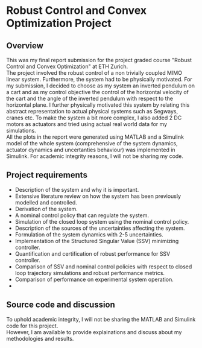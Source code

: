 # Robust Control and Convex Optimization Project
## Overview
This was my final report submission for the project graded course "Robust Control and Convex Optimization" at ETH Zurich.
<br>
The project involved the robust control of a non trivially coupled MIMO linear system. Furthermore, the system had to be physically motivated. 
For my submission, I decided to choose as my system an inverted pendulum on a cart and as my control objective the control of the horizontal velocity of the cart and the angle of the inverted pendulum with respect to the horizontal plane. I further physically motivated this system by relating this abstract representation to actual physical systems such as Segways, cranes etc. To make the system a bit more complex, I also added 2 DC motors as actuators and tried using actual real world data for my simulations. 
<br>
All the plots in the report were generated using MATLAB and a Simulink model of the whole system (comprehensive of the system dynamics, actuator dynamics and uncertanties behaviour) was implemented in Simulink. For academic integrity reasons, I will not be sharing my code.
## Project requirements
- Description of the system and why it is important.
- Extensive literature review on how the system has been previously modelled and controlled.
- Derivation of the system.
- A nominal control policy that can regulate the system.
- Simulation of the closed loop system using the nominal control policy.
- Description of the sources of the uncertainties affecting the system.
- Formulation of the system dynamics with 2-5 uncertainties.
- Implementation of the Structured Singular Value (SSV) minimizing controller.
- Quantification and certification of robust performance for SSV controller.
- Comparison of SSV and nominal control policies with respect to closed loop trajectory simulations and robust performance metrics.
- Comparison of performance on experimental system operation.
- 

## Source code and discussion
To uphold academic integrity, I will not be sharing the MATLAB and Simulink code for this project.
<br>
However, I am available to provide explainations and discuss about my methodologies and results.
<br>
